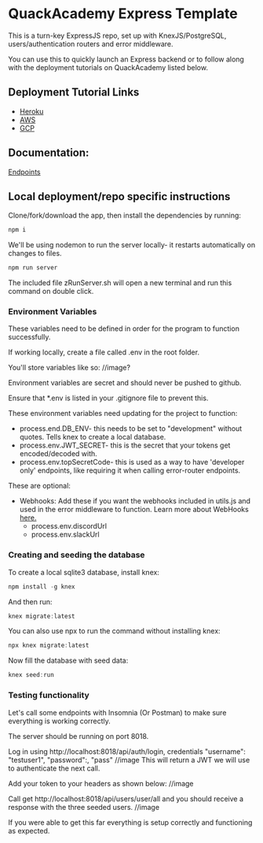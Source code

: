 # QuackAcademy Express Template

This is a turn-key ExpressJS repo, set up with KnexJS/PostgreSQL, users/authentication routers and error middleware.

You can use this to quickly launch an Express backend or to follow along with the deployment tutorials on QuackAcademy listed below.

## Deployment Tutorial Links
* [Heroku](https://www.quackacademy.com/curriculum/backend/09a-heroku)
* [AWS](https://www.quackacademy.com/curriculum/backend/09b-aws)
* [GCP](https://www.quackacademy.com/curriculum/backend/09c-gcp)

## Documentation:
[Endpoints](https://github.com//QuackAcademy/Express-Template/blob/master/Endpoints.md)

## Local deployment/repo specific instructions

Clone/fork/download the app, then install the dependencies by running:
```js
npm i
```
We'll be using nodemon to run the server locally- it restarts automatically on changes to files.
```js
npm run server
```
The included file zRunServer.sh will open a new terminal and run this command on double click.

### Environment Variables
These variables need to be defined in order for the program to function successfully.

If working locally, create a file called .env in the root folder. 

You'll store variables like so: //image?

Environment variables are secret and should never be pushed to github. 

Ensure that *.env is listed in your .gitignore file to prevent this.

These environment variables need updating for the project to function:
* process.end.DB_ENV- this needs to be set to "development" without quotes. Tells knex to create a local database.  
* process.env.JWT_SECRET- this is the secret that your tokens get encoded/decoded with.
* process.env.topSecretCode- this is used as a way to have 'developer only' endpoints, like requiring it when calling error-router endpoints.

These are optional:
* Webhooks: Add these if you want the webhooks included in utils.js and used in the error middleware to function. Learn more about WebHooks [here.](https://quackacademy.com/guides/general/webhooks)
    * process.env.discordUrl
    * process.env.slackUrl

### Creating and seeding the database
To create a local sqlite3 database, install knex:
```js
npm install -g knex
```
And then run:
```js
knex migrate:latest
```
You can also use npx to run the command without installing knex:
```js
npx knex migrate:latest
```
Now fill the database with seed data:
```js
knex seed:run
```

### Testing functionality
Let's call some endpoints with Insomnia (Or Postman) to make sure everything is working correctly.

The server should be running on port 8018. 

Log in using http://localhost:8018/api/auth/login, credentials "username": "testuser1", "password":, "pass"
//image
This will return a JWT we will use to authenticate the next call.

Add your token to your headers as shown below:
//image

Call get http://localhost:8018/api/users/user/all and you should receive a response with the three seeded users.
//image

If you were able to get this far everything is setup correctly and functioning as expected.